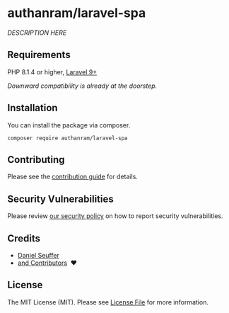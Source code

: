 # authanram/laravel-spa

<!--[![CI](https://github.com/authanram/laravel-spa/actions/workflows/main.yml/badge.svg)](https://github.com/authanram/laravel-spa/actions/workflows/main.yml)-->

*DESCRIPTION HERE*

## Requirements

PHP 8.1.4 or higher, [Laravel 9+](https://laravel.com/docs/9.x)

_Downward compatibility is already at the doorstep._

## Installation

You can install the package via composer.

```shell
composer require authanram/laravel-spa
```

## Contributing

Please see the [contribution guide](https://github.com/authanram/laravel-spa/blob/master/.github/CONTRIBUTING.md)
for details.

## Security Vulnerabilities

Please review [our security policy](https://github.com/authanram/laravel-spa/security/policy)
on how to report security vulnerabilities.

## Credits

- [Daniel Seuffer](https://github.com/authanram)
- [and Contributors](https://github.com/authanram/laravel-spa/graphs/contributors) &nbsp;❤️

## License

The MIT License (MIT). Please see [License File](https://github.com/authanram/laravel-spa/blob/master/LICENSE.md)
for more information.
